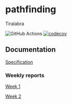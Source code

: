 # pathfinding
Tiralabra

![GitHub Actions](https://github.com/StrappedGlint13/pathfinding/workflows/Java%20CI%20with%20Gradle/badge.svg)
[![codecov](https://codecov.io/gh/StrappedGlint13/pathfinding/branch/main/graph/badge.svg?token=O0GDXF1ROH)](https://codecov.io/gh/StrappedGlint13/pathfinding)

## Documentation 

[Specification](https://github.com/StrappedGlint13/pathfinding/blob/main/documentation/specification.md)

### Weekly reports

[Week 1](https://github.com/StrappedGlint13/pathfinding/blob/main/documentation/weekly_reports/week_1_report.md)


[Week 2](https://github.com/StrappedGlint13/pathfinding/blob/main/documentation/weekly_reports/week_2_report.md)

